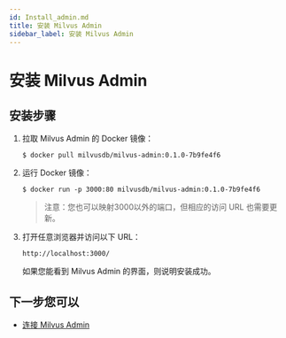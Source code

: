```yaml
---
id: Install_admin.md
title: 安装 Milvus Admin
sidebar_label: 安装 Milvus Admin
---
```


# 安装 Milvus Admin

## 安装步骤

1. 拉取 Milvus Admin 的 Docker 镜像：

    ```shell
    $ docker pull milvusdb/milvus-admin:0.1.0-7b9fe4f6
    ```

2. 运行 Docker 镜像：

    ```shell
    $ docker run -p 3000:80 milvusdb/milvus-admin:0.1.0-7b9fe4f6
    ```

    > 注意：您也可以映射3000以外的端口，但相应的访问 URL 也需要更新。

3. 打开任意浏览器并访问以下 URL：

    ```text
    http://localhost:3000/
    ```

    如果您能看到 Milvus Admin 的界面，则说明安装成功。

## 下一步您可以

- [连接 Milvus Admin](connect_to_admin.md)
